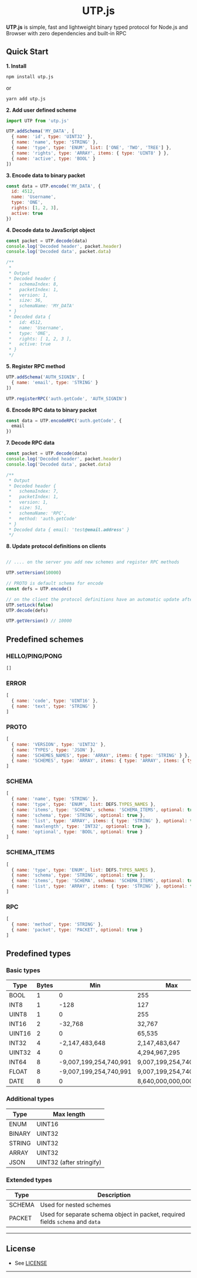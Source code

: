 <p align="center">
  <h1 align="center">UTP.js</h1>
</p>

**UTP.js** is simple, fast and lightweight binary typed protocol for Node.js and Browser with zero dependencies and built-in RPC

## Quick Start

**1. Install**

```bash
npm install utp.js
```

or

```bash
yarn add utp.js
```

**2. Add user defined scheme**

```js
import UTP from 'utp.js'

UTP.addSchema('MY_DATA', [
  { name: 'id', type: 'UINT32' },
  { name: 'name', type: 'STRING' },
  { name: 'type', type: 'ENUM', list: ['ONE', 'TWO', 'TREE'] },
  { name: 'rights', type: 'ARRAY', items: { type: 'UINT8' } },
  { name: 'active', type: 'BOOL' }
])

```

**3. Encode data to binary packet**

```js
const data = UTP.encode('MY_DATA', {
  id: 4512,
  name: 'Username',
  type: 'ONE',
  rights: [1, 2, 3],
  active: true
})
```

**4. Decode data to JavaScript object**
```js
const packet = UTP.decode(data)
console.log('Decoded header', packet.header)
console.log('Decoded data', packet.data)

/**
 * 
 * Output
 * Decoded header {
 *   schemaIndex: 8,
 *   packetIndex: 1,
 *   version: 1,
 *   size: 36,
 *   schemaName: 'MY_DATA'
 * }
 * Decoded data {
 *   id: 4512,
 *   name: 'Username',
 *   type: 'ONE',
 *   rights: [ 1, 2, 3 ],
 *   active: true
 * }
 */
```

**5. Register RPC method**

```js
UTP.addSchema('AUTH_SIGNIN', [
  { name: 'email', type: 'STRING' }
])

UTP.registerRPC('auth.getCode', 'AUTH_SIGNIN')
```

**6. Encode RPC data to binary packet**

```js
const data = UTP.encodeRPC('auth.getCode', {
  email
})
```

**7. Decode RPC data**

```js
const packet = UTP.decode(data)
console.log('Decoded header', packet.header)
console.log('Decoded data', packet.data)

/**
 * Output
 * Decoded header {
 *   schemaIndex: 7,
 *   packetIndex: 1,
 *   version: 1,
 *   size: 51,
 *   schemaName: 'RPC',
 *   method: 'auth.getCode'
 * }
 * Decoded data { email: 'test@email.address' }
 */
```

**8. Update protocol definitions on clients**

```js

// .... on the server you add new schemes and register RPC methods

UTP.setVersion(10000)

// PROTO is default schema for encode
const defs = UTP.encode()

// on the client the protocol definitions have an automatic update after unlocking and decoding the PROTO packet
UTP.setLock(false)
UTP.decode(defs)

UTP.getVersion() // 10000
```


## Predefined schemes

### HELLO/PING/PONG
```js
[]
```

### ERROR
```js
[
  { name: 'code', type: 'UINT16' },
  { name: 'text', type: 'STRING' }
]
```

### PROTO
```js
[
  { name: 'VERSION', type: 'UINT32' },
  { name: 'TYPES', type: 'JSON' },
  { name: 'SCHEMES_NAMES', type: 'ARRAY', items: { type: 'STRING' } },
  { name: 'SCHEMES', type: 'ARRAY', items: { type: 'ARRAY', items: { type: 'SCHEMA', schema: 'SCHEMA' } } }
]
```

### SCHEMA
```js
[
  { name: 'name', type: 'STRING' },
  { name: 'type', type: 'ENUM', list: DEFS.TYPES_NAMES },
  { name: 'items', type: 'SCHEMA', schema: 'SCHEMA_ITEMS', optional: true },
  { name: 'schema', type: 'STRING', optional: true },
  { name: 'list', type: 'ARRAY', items: { type: 'STRING' }, optional: true },
  { name: 'maxlength', type: 'INT32', optional: true },
  { name: 'optional', type: 'BOOL', optional: true }
]
```

### SCHEMA_ITEMS
```js
[
  { name: 'type', type: 'ENUM', list: DEFS.TYPES_NAMES },
  { name: 'schema', type: 'STRING', optional: true },
  { name: 'items', type: 'SCHEMA', schema: 'SCHEMA_ITEMS', optional: true },
  { name: 'list', type: 'ARRAY', items: { type: 'STRING' }, optional: true }
]
```

### RPC
```js
[
  { name: 'method', type: 'STRING' },
  { name: 'packet', type: 'PACKET', optional: true }
]
```

## Predefined types

### Basic types

| Type | Bytes | Min | Max |
|------|-------|-----|-----|
|BOOL  | 1     |0|255|
|INT8  | 1     |-128|127|
|UINT8 | 1     |0|255|
|INT16 | 2     |-32,768|32,767|
|UINT16| 2     |0|65,535|
|INT32 | 4     |-2,147,483,648|2,147,483,647|
|UINT32| 4     |0|4,294,967,295|
|INT64 | 8     |-9,007,199,254,740,991|9,007,199,254,740,991|
|FLOAT | 8     |-9,007,199,254,740,991|9,007,199,254,740,991|
|DATE  | 8     |0|8,640,000,000,000,000|

### Additional types

| Type | Max length |
|------|------------|
|ENUM  | UINT16     |
|BINARY| UINT32     |
|STRING| UINT32     |
|ARRAY | UINT32     |
|JSON  | UINT32 (after stringify)    |

### Extended types

| Type | Description |
|------|-------------|
|SCHEMA| Used for nested schemes |
|PACKET| Used for separate schema object in packet, required fields `schema` and `data` |



---

## License

- See [LICENSE](/LICENSE)

---